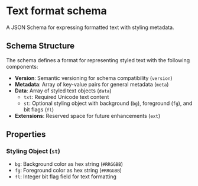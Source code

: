 # Text format schema

A JSON Schema for expressing formatted text with styling metadata.

## Schema Structure

The schema defines a format for representing styled text with the following components:

- **Version**: Semantic versioning for schema compatibility (`version`)
- **Metadata**: Array of key-value pairs for general metadata (`meta`)
- **Data**: Array of styled text objects (`data`)
  - `txt`: Required Unicode text content
  - `st`: Optional styling object with background (`bg`), foreground (`fg`), and bit flags (`fl`)
- **Extensions**: Reserved space for future enhancements (`ext`)

## Properties

### Styling Object (`st`)
- `bg`: Background color as hex string (`#RRGGBB`)
- `fg`: Foreground color as hex string (`#RRGGBB`)
- `fl`: Integer bit flag field for text formatting


